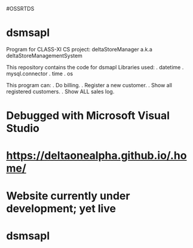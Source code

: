 #OSSRTDS
# dsmsapl
Program for CLASS-XI CS project: deltaStoreManager a.k.a deltaStoreManagementSystem

This repository contains the code for dsmapl
Libraries used:
. datetime
. mysql.connector
. time
. os

This program can:
. Do billing.
. Register a new customer.
. Show all registered customers.
. Show ALL sales log.

# Debugged with Microsoft Visual Studio
# https://deltaonealpha.github.io/.home/
# Website currently under development; yet live
# dsmsapl
